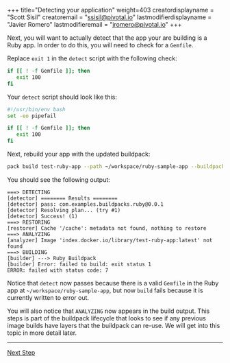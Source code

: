 
+++
title="Detecting your application"
weight=403
creatordisplayname = "Scott Sisil"
creatoremail = "ssisil@pivotal.io"
lastmodifierdisplayname = "Javier Romero"
lastmodifieremail = "jromero@pivotal.io"
+++

Next, you will want to actually detect that the app your are building is a Ruby app. In order to do this, you will need to check for a `Gemfile`.

Replace `exit 1` in the `detect` script with the following check:

```bash
if [[ ! -f Gemfile ]]; then
   exit 100
fi
```

Your `detect` script should look like this:

```bash
#!/usr/bin/env bash
set -eo pipefail

if [[ ! -f Gemfile ]]; then
   exit 100
fi
```

Next, rebuild your app with the updated buildpack:

```bash
pack build test-ruby-app --path ~/workspace/ruby-sample-app --buildpack ~/workspace/ruby-cnb
```

You should see the following output:

```
===> DETECTING
[detector] ======== Results ========
[detector] pass: com.examples.buildpacks.ruby@0.0.1
[detector] Resolving plan... (try #1)
[detector] Success! (1)
===> RESTORING
[restorer] Cache '/cache': metadata not found, nothing to restore
===> ANALYZING
[analyzer] Image 'index.docker.io/library/test-ruby-app:latest' not found
===> BUILDING
[builder] ---> Ruby Buildpack
[builder] Error: failed to build: exit status 1
ERROR: failed with status code: 7
```

Notice that `detect` now passes because there is a valid `Gemfile` in the Ruby app at `~/workspace/ruby-sample-app`, but now `build` fails because it is currently written to error out.

You will also notice that `ANALYZING` now appears in the build output. This steps is part of the buildpack lifecycle that looks to see if any previous image builds have layers that the buildpack can re-use. We will get into this topic in more detail later.

---

<a href="/docs/buildpack-author-guide/create-buildpack/build-app" class="button bg-pink">Next Step</a>
